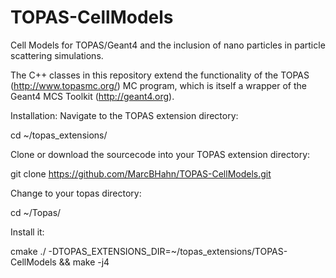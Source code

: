 # TOPAS-CellModels
Cell Models for TOPAS/Geant4 and the inclusion of nano particles in particle scattering simulations.

The C++ classes in this repository extend the functionality of the TOPAS (http://www.topasmc.org/) MC program, which is itself a wrapper of the Geant4 MCS Toolkit (http://geant4.org).


Installation:
Navigate to the TOPAS extension directory:

  cd ~/topas_extensions/

Clone or download the sourcecode into your TOPAS extension directory:
 
  git clone https://github.com/MarcBHahn/TOPAS-CellModels.git
 
Change to your topas directory:

  cd ~/Topas/

Install it:
  
  cmake ./ -DTOPAS_EXTENSIONS_DIR=~/topas_extensions/TOPAS-CellModels &&  make -j4  



